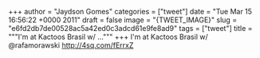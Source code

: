 
+++
author = "Jaydson Gomes"
categories = ["tweet"]
date = "Tue Mar 15 16:56:22 +0000 2011"
draft = false
image = "{TWEET_IMAGE}"
slug = "e6fd2db7de00528ac5a42ed0c3adcd61e9fe8ad9"
tags = ["tweet"]
title = """I'm at Kactoos Brasil w/ ..."""
+++
I'm at Kactoos Brasil w/ @rafamorawski http://4sq.com/fErrxZ
